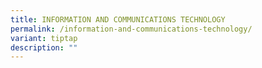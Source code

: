 ```yaml
---
title: INFORMATION AND COMMUNICATIONS TECHNOLOGY
permalink: /information-and-communications-technology/
variant: tiptap
description: ""
---
```

